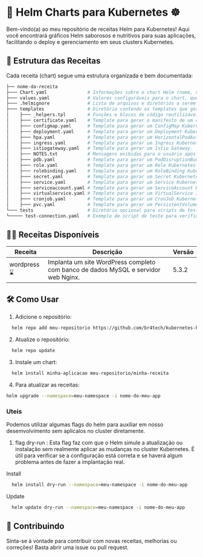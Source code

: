 # 🍱 Helm Charts para Kubernetes ☸️

Bem-vindo(a) ao meu repositório de receitas Helm para Kubernetes! Aqui você encontrará gráficos Helm saborosos e nutritivos para suas aplicações, facilitando o deploy e gerenciamento em seus clusters Kubernetes.

## 📜 Estrutura das Receitas

Cada receita (chart) segue uma estrutura organizada e bem documentada:

```bash
├── nome-da-receita
├─── Chart.yaml               # Informações sobre o chart Helm (nome, versão, descrição, etc.)
├─── values.yaml              # Valores configuráveis ​para o chart, que podem ser substituídos durante a instalação.
├─── .helmignore              # Lista de arquivos e diretórios a serem ignorados pelo Helm durante o empacotamento.
├─── templates                # Diretório contendo os templates que geram os arquivos de manifesto Kubernetes.
│    ├─── _helpers.tpl        # Funções e blocos de código reutilizáveis nos templates.
│    ├─── certificate.yaml    # Template para gerar o manifesto de um certificado TLS/SSL.
│    ├─── configmap.yaml      # Template para gerar um ConfigMap Kubernetes.
│    ├─── deployment.yaml     # Template para gerar um Deployment Kubernetes.
│    ├─── hpa.yaml            # Template para gerar um HorizontalPodAutoscaler Kubernetes.
│    ├─── ingress.yaml        # Template para gerar um Ingress Kubernetes.
│    ├─── istiogateway.yaml   # Template para gerar um Istio Gateway.
│    ├─── NOTES.txt           # Mensagens exibidas para o usuário após a instalação do chart.
│    ├─── pdb.yaml            # Template para gerar um PodDisruptionBudget Kubernetes.
│    ├─── role.yaml           # Template para gerar um Role Kubernetes (RBAC).
│    ├─── rolebinding.yaml    # Template para gerar um RoleBinding Kubernetes (RBAC).
│    ├─── secret.yaml         # Template para gerar um Secret Kubernetes.
│    ├─── service.yaml        # Template para gerar um Service Kubernetes.
│    ├─── serviceaccount.yaml # Template para gerar um ServiceAccount Kubernetes.
│    ├─── virtualservice.yaml # Template para gerar um VirtualService Istio.
│    ├─── cronjob.yaml        # Template para gerar um CronJob Kubernetes.
│    ├─── pvc.yaml            # Template para gerar um PersistentVolumeClaim Kubernetes.
└─── tests                    # Diretório opcional para scripts de teste.
└───── test-connection.yaml   # Exemplo de script de teste para verificar a conectividade do serviço.
```

## 🧑‍🍳 Receitas Disponíveis


| Receita              | Descrição                                                                 | Versão |
|----------------------|---------------------------------------------------------------------------|--------|
| wordpress ⌛         | Implanta um site WordPress completo com banco de dados MySQL e servidor web Nginx. | 5.3.2  |



## 🛠️ Como Usar

1. Adicione o repositório:

  ```bash
    helm repo add meu-repositorio https://github.com/br4tech/kubernetes-helm-cookbook
  ```

2. Atualize o repositório:

  ```bash
    helm repo update
  ```

3. Instale um chart:

  ```bash
    helm install minha-aplicacao meu-repositorio/minha-receita
  ```

4. Para atualizar as receitas:

  ```bash
  helm upgrade --namespace=meu-namespace -i nome-do-meu-app
  ```

### Uteis

Podemos utilizar algumas flags do helm para auxiliar em nosso desemvolvimento sem aplicalos no cluster diretamente.

1. flag dry-run : Esta flag faz com que o Helm simule a atualização ou instalação sem realmente aplicar as mudanças no cluster Kubernetes. É útil para verificar se a configuração está correta e se haverá algum problema antes de fazer a implantação real.

Install 

  ```bash
    helm install dry-run --namespace=meu-namespace -i nome-do-meu-app
  ```
   
Update
    
  ```bash
    helm update dry-run --namespace=meu-namespace -i nome-do-meu-app
  ```

## 🤝 Contribuindo
Sinta-se à vontade para contribuir com novas receitas, melhorias ou correções! Basta abrir uma issue ou pull request.